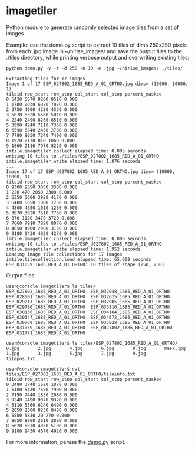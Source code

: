 # imagetiler
Python module to generate randomly selected image tiles from a set of images


Example: use the demo.py script to extract 10 tiles of dims 250x250 pixels from each .jpg image in ~/hirise_images/ and save the output tiles to the ./tiles directory, while printing verbose output and overwriting existing tiles: 

```
python demo.py -v -r -d 250 -n 10 -e .jpg ~/hirise_images/ ./tiles/
```

```
Extracting tiles for 17 images
Image 1 of 17 ESP_027802_1685_RED_A_01_ORTHO.jpg dims= (10000, 10000, 1)
tileid row_start row_stop col_start col_stop percent_masked
0 5420 5670 8260 8510 0.000
1 1780 2030 6820 7070 0.000
2 3750 4000 4280 4530 0.000
3 5070 5320 5560 5810 0.000
4 2240 2490 8260 8510 0.000
5 3990 4240 7110 7360 0.000
6 6590 6840 2450 2700 0.000
7 7780 8030 7240 7490 0.000
8 1920 2170 810 1060 0.000
9 1860 2110 7970 8220 0.000
imtile.imagetiler.collect elapsed time: 0.005 seconds
writing 10 tiles to ./tiles/ESP_027802_1685_RED_A_01_ORTHO
imtile.imagetiler.write elapsed time: 1.876 seconds
...
Image 17 of 17 ESP_d027802_1685_RED_A_01_ORTHO.jpg dims= (10000, 10000, 1)
tileid row_start row_stop col_start col_stop percent_masked
0 9300 9550 3050 3300 0.000
1 220 470 2050 2300 0.000
2 5350 5600 3920 4170 0.000
3 6400 6650 1000 1250 0.000
4 4300 4550 1010 1260 0.000
5 3670 3920 7510 7760 0.000
6 870 1120 3470 3720 0.000
7 7660 7910 7820 8070 0.000
8 4650 4900 2900 3150 0.000
9 9180 9430 4020 4270 0.000
imtile.imagetiler.collect elapsed time: 0.006 seconds
writing 10 tiles to ./tiles/ESP_d027802_1685_RED_A_01_ORTHO
imtile.imagetiler.write elapsed time: 1.952 seconds
Loading image tile collections for 17 images
imtile.tilecollection.load elapsed time: 65.009 seconds
ESP_031059_1685_RED_A_01_ORTHO: 10 tiles of shape (250, 250)
```

Output files:

```
user@console:imagetiler$ ls tiles/
ESP_027802_1685_RED_A_01_ORTHO  ESP_032048_1685_RED_A_01_ORTHO
ESP_028501_1685_RED_A_01_ORTHO  ESP_032615_1685_RED_A_01_ORTHO
ESP_029213_1685_RED_A_01_ORTHO  ESP_032905_1685_RED_A_01_ORTHO
ESP_029780_1685_RED_A_01_ORTHO  ESP_033116_1685_RED_A_01_ORTHO
ESP_030136_1685_RED_A_01_ORTHO  ESP_034184_1685_RED_A_01_ORTHO
ESP_030347_1685_RED_A_01_ORTHO  ESP_034672_1685_RED_A_01_ORTHO
ESP_030769_1685_RED_A_01_ORTHO  ESP_035028_1685_RED_A_01_ORTHO
ESP_031059_1685_RED_A_01_ORTHO  ESP_d027802_1685_RED_A_01_ORTHO
ESP_031771_1685_RED_A_01_ORTHO

user@console:imagetiler$ ls tiles/ESP_027802_1685_RED_A_01_ORTHO/
0.jpg       2.jpg       4.jpg       6.jpg       8.jpg       mask.jpg
1.jpg       3.jpg       5.jpg       7.jpg       9.jpg       tilepos.txt

user@console:imagetiler$ cat tiles/ESP_027802_1685_RED_A_01_ORTHO/tileinfo.txt
tileid row_start row_stop col_start col_stop percent_masked
0 3490 3740 1620 1870 0.000
1 5180 5430 7650 7900 0.000
2 7190 7440 1830 2080 0.000
3 9240 9490 9070 9320 0.000
4 5110 5360 6240 6490 0.000
5 2050 2300 8230 8480 0.000
6 5580 5830 20 270 0.000
7 8650 8900 2610 2860 0.000
8 5620 5870 4850 5100 0.000
9 9180 9430 4670 4920 0.000
```

For more information, peruse the [demo.py](https://github.com/dsmbgu8/imagetiler/blob/master/demo.py) script.
